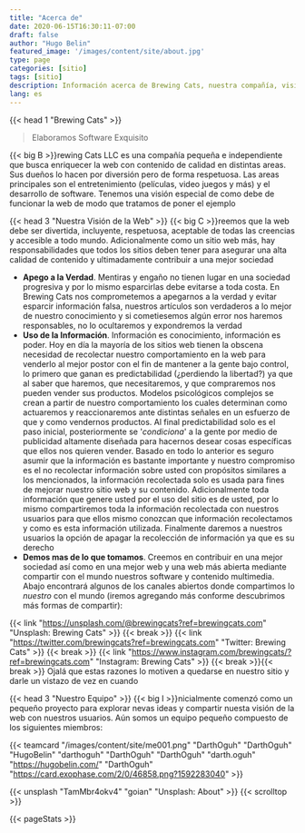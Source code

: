 ```yaml
---
title: "Acerca de"
date: 2020-06-15T16:30:11-07:00
draft: false
author: "Hugo Belin"
featured_image: '/images/content/site/about.jpg'
type: page
categories: [sitio]
tags: [sitio]
description: Información acerca de Brewing Cats, nuestra compañía, visión y equipo
lang: es
---
```


{{< head 1 "Brewing Cats" >}}
> Elaboramos Software Exquisito

{{< big B >}}rewing Cats LLC es una compañía pequeña e independiente que busca enriquecer la web con contenido de calidad en distintas areas. Sus dueños lo hacen por 
diversión pero de forma respetuosa. Las areas principales son el entretenimiento (películas, video juegos y más) y el desarrollo de software. Tenemos una visión 
especial de como debe de funcionar la web de modo que tratamos de poner el ejemplo

{{< head 3 "Nuestra Visión de la Web" >}}
{{< big C >}}reemos que la web debe ser divertida, incluyente, respetuosa, aceptable de todas las creencias y accesible a todo mundo. Adicionalmente como un sitio web más, 
hay responsabilidades que todos los sitios deben tener para asegurar una alta calidad de contenido y ultimadamente contribuir a una mejor sociedad

- **Apego a la Verdad**. Mentiras y engaño no tienen lugar en una sociedad progresiva y por lo mismo esparcirlas debe evitarse a toda costa. En Brewing Cats nos 
comprometemos a apegarnos a la verdad y evitar esparcir información falsa, nuestros artículos son verdaderos a lo mejor de nuestro conocimiento y si cometiesemos 
algún error nos haremos responsables, no lo ocultaremos y expondremos la verdad
- **Uso de la Información**. Información es conocimiento, información es poder. Hoy en día la mayoría de los sitios web tienen la obscena necesidad de recolectar 
nuestro comportamiento en la web para venderlo al mejor postor con el fin de mantener a la gente bajo control, lo primero que ganan es predictabilidad (¿perdiendo 
la libertad?) ya que al saber que haremos, que necesitaremos, y que compraremos nos pueden vender sus productos. Modelos psicológicos complejos se crean a partir 
de nuestro comportamiento los cuales determinan como actuaremos y reaccionaremos ante distintas señales en un esfuerzo de que y como vendernos productos. Al final 
predictabilidad solo es el paso inicial, posteriormente se '*condiciona*' a la gente por medio de publicidad altamente diseñada para hacernos desear cosas 
específicas que ellos nos quieren vender. Basado en todo lo anterior es seguro asumir que la información es bastante importante y nuestro compromiso es el no 
recolectar información sobre usted con propósitos similares a los mencionados, la información recolectada solo es usada para fines de mejorar nuestro sitio web y 
su contenido. Adicionalmente toda información que genere usted por el uso del sitio es de usted, por lo mismo compartiremos toda la información recolectada con 
nuestros usuarios para que ellos mismo conozcan que información recolectamos y como es esta información utilizada. Finalmente daremos a nuestros usuarios la opción 
de apagar la recolección de información ya que es su derecho
- **Demos mas de lo que tomamos**. Creemos en contribuir en una mejor sociedad así como en una mejor web y una web más abierta mediante compartir con el mundo 
nuestros software y contenido multimedia. Abajo encontrará algunos de los canales abiertos donde compartimos lo *nuestro* con el mundo (iremos agregando más 
conforme descubrimos más formas de compartir):

{{< link "https://unsplash.com/@brewingcats?ref=brewingcats.com" "Unsplash: Brewing Cats" >}}
{{< break >}}
{{< link "https://twitter.com/brewingcats?ref=brewingcats.com" "Twitter: Brewing Cats" >}}
{{< break >}}
{{< link "https://www.instagram.com/brewingcats/?ref=brewingcats.com" "Instagram: Brewing Cats" >}}
{{< break >}}{{< break >}}
Ojalá que estas razones lo motiven a quedarse en nuestro sitio y darle un vistazo de vez en cuando

{{< head 3 "Nuestro Equipo" >}}
{{< big I >}}nicialmente comenzó como un pequeño proyecto para explorar nevas ideas y compartir nuesta visión de la web con nuestros usuarios. Aún somos un equipo pequeño 
compuesto de los siguientes miembros:

{{< teamcard 
"/images/content/site/me001.png"
"DarthOguh"
"DarthOguh"
"HugoBelin"
"darthoguh"
"DarthOguh"
"DarthOguh"
"darth.oguh"
"https://hugobelin.com/"
"DarthOguh"
"https://card.exophase.com/2/0/46858.png?1592283040" >}}


{{< unsplash "TamMbr4okv4" "goian" "Unsplash: About" >}}
{{< scrolltop >}}

{{< pageStats >}}
